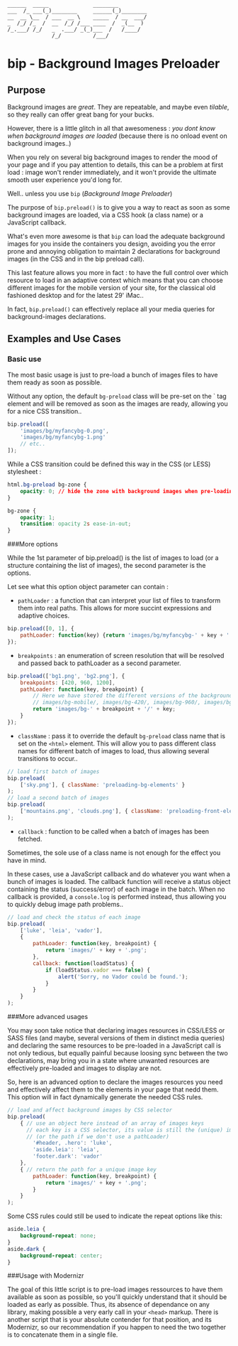 
    ______  _____              ________
    ___  /_ ___(_)________     ______(_)________
    __  __ \__  / ___  __ \    _____  / __  ___/
    _  /_/ /_  /  __  /_/ /___ ____  /  _(__  )
    /_.___/ /_/   _  .___/ _(_)___  /   /____/
                  /_/          /___/


bip - Background Images Preloader
=================================

Purpose
-------
Background images are _great_. They are repeatable, and maybe even _tilable_, so they really can offer great bang for your bucks.

However, there is a little glitch in all that awesomeness : _you dont know when background images are loaded_ (because there is no onload event on background images..)

When you rely on several big background images to render the mood of your page and if you pay attention to details, this can be a problem at first load : image won't render immediately, and it won't provide the ultimate smooth user experience you'd long for.

Well.. unless you use `bip` (_Background Image Preloader_)

The purpose of `bip.preload()` is to give you a way to react as soon as some background images are loaded, via a CSS hook (a class name) or a JavaScript callback.

What's even more awesome is that `bip` can load the adequate background images for you inside the containers you design, avoiding you the error prone and annoying obligation to maintain 2 declarations for background images (in the CSS and in the bip preload call).

This last feature allows you more in fact : to have the full control over which resource to load in an adaptive context which means that you can choose different images for the mobile version of your site, for the classical old fashioned desktop and for the latest 29' iMac..

In fact, `bip.preload()` can effectively replace all your media queries for background-images declarations.

Examples and Use Cases
----------------------

### Basic use

The most basic usage is just to pre-load a bunch of images files to have them ready as soon as possible.

Without any option, the default `bg-preload` class will be pre-set on the <html>` tag element and will be removed as soon as the images are ready, allowing you for a nice CSS transition..

```javascript
bip.preload([
    'images/bg/myfancybg-0.png',
    'images/bg/myfancybg-1.png'
    // etc..
]);
```

While a CSS transition could be defined this way in the CSS (or LESS) stylesheet :

```css
html.bg-preload bg-zone {
	opacity: 0; // hide the zone with background images when pre-loading
}

bg-zone {
	opacity: 1;
	transition: opacity 2s ease-in-out;
}
```

###More options

While the 1st parameter of bip.preload() is the list of images to load (or a structure containing the list of images), the second parameter is the options.

Let see what this option object parameter can contain :

* `pathLoader` : a function that can interpret your list of files to transform them into real paths. This allows for more succint expressions and adaptive choices.

```javascript
bip.preload([0, 1], {
    pathLoader: function(key) {return 'images/bg/myfancybg-' + key + '.png';}
});
```

* `breakpoints` : an enumeration of screen resolution that will be resolved and passed back to pathLoader as a second parameter.

```javascript
bip.preload(['bg1.png', 'bg2.png'], {
    breakpoints: [420, 960, 1200],
    pathLoader: function(key, breakpoint) {
        // Here we have stored the different versions of the background images in different folders as follows :
        // images/bg-mobile/, images/bg-420/, images/bg-960/, images/bg-1200/
        return 'images/bg-' + breakpoint + '/' + key;
    }
});
```

* `className` : pass it to override the default `bg-preload` class name that is set on the `<html>` element. This will allow you to pass different class names for different batch of images to load, thus allowing several transitions to occur..

```javascript
// load first batch of images
bip.preload(
    ['sky.png'], { className: 'preloading-bg-elements' }
);
// load a second batch of images
bip.preload(
    ['mountains.png', 'clouds.png'], { className: 'preloading-front-elements' }
);
```

* `callback` : function to be called when a batch of images has been fetched.

Sometimes, the sole use of a class name is not enough for the effect you have in mind.

In these cases, use a JavaScript callback and do whatever you want when a bunch of images is loaded. The callback function will receive a status object containing the status (success/error) of each image in the batch. When no callback is provided, a `console.log` is performed instead, thus allowing you to quickly debug image path problems..

```javascript
// load and check the status of each image
bip.preload(
    ['luke', 'leia', 'vador'],
    {
        pathLoader: function(key, breakpoint) {
            return 'images/' + key + '.png';
        },
        callback: function(loadStatus) {
            if (loadStatus.vador === false) {
                alert('Sorry, no Vador could be found.');
            }
        }
    }
);

```

###More advanced usages

You may soon take notice that declaring images resources in CSS/LESS or SASS files (and maybe, several versions of them in distinct media queries) and declaring the same resources to be pre-loaded in a JavaScript call is not only tedious, but equally painful because loosing sync between the two declarations, may bring you in a state where unwanted resources are effectively pre-loaded and images to display are not.

So, here is an advanced option to declare the images resources you need and effectively affect them to the elements in your page that nedd them. This option will in fact dynamically generate the needed CSS rules.

```javascript
// load and affect background images by CSS selector
bip.preload(
    { // use an object here instead of an array of images keys
      // each key is a CSS selector, its value is still the (unique) image key to load
      // (or the path if we don't use a pathLoader)
        '#header, .hero': 'luke',
        'aside.leia': 'leia',
        'footer.dark': 'vador'
    },
    { // return the path for a unique image key
        pathLoader: function(key, breakpoint) {
            return 'images/' + key + '.png';
        }
    }
);
```

Some CSS rules could still be used to indicate the repeat options like this:

```css
aside.leia {
    background-repeat: none;
}
aside.dark {
    background-repeat: center;
}
```

###Usage with Modernizr

The goal of this little script is to pre-load images ressources to have them available as soon as possible, so you'll quickly understand that it should be loaded as early as possible. Thus, its absence of dependance on any library, making possible a very early call in your `<head>` markup. There is another script that is your absolute contender for that position, and its Modernizr, so our recommendation if you happen to need the two together is to concatenate them in a single file.

